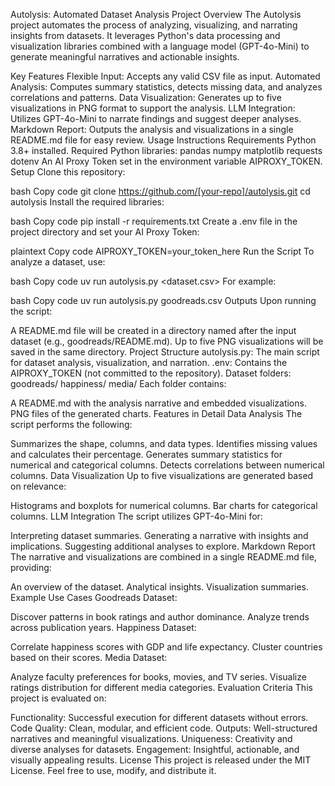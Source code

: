 Autolysis: Automated Dataset Analysis
Project Overview
The Autolysis project automates the process of analyzing, visualizing, and narrating insights from datasets. It leverages Python's data processing and visualization libraries combined with a language model (GPT-4o-Mini) to generate meaningful narratives and actionable insights.

Key Features
Flexible Input: Accepts any valid CSV file as input.
Automated Analysis: Computes summary statistics, detects missing data, and analyzes correlations and patterns.
Data Visualization: Generates up to five visualizations in PNG format to support the analysis.
LLM Integration: Utilizes GPT-4o-Mini to narrate findings and suggest deeper analyses.
Markdown Report: Outputs the analysis and visualizations in a single README.md file for easy review.
Usage Instructions
Requirements
Python 3.8+ installed.
Required Python libraries:
pandas
numpy
matplotlib
requests
dotenv
An AI Proxy Token set in the environment variable AIPROXY_TOKEN.
Setup
Clone this repository:

bash
Copy code
git clone https://github.com/[your-repo]/autolysis.git
cd autolysis
Install the required libraries:

bash
Copy code
pip install -r requirements.txt
Create a .env file in the project directory and set your AI Proxy Token:

plaintext
Copy code
AIPROXY_TOKEN=your_token_here
Run the Script
To analyze a dataset, use:

bash
Copy code
uv run autolysis.py <dataset.csv>
For example:

bash
Copy code
uv run autolysis.py goodreads.csv
Outputs
Upon running the script:

A README.md file will be created in a directory named after the input dataset (e.g., goodreads/README.md).
Up to five PNG visualizations will be saved in the same directory.
Project Structure
autolysis.py: The main script for dataset analysis, visualization, and narration.
.env: Contains the AIPROXY_TOKEN (not committed to the repository).
Dataset folders:
goodreads/
happiness/
media/
Each folder contains:

A README.md with the analysis narrative and embedded visualizations.
PNG files of the generated charts.
Features in Detail
Data Analysis
The script performs the following:

Summarizes the shape, columns, and data types.
Identifies missing values and calculates their percentage.
Generates summary statistics for numerical and categorical columns.
Detects correlations between numerical columns.
Data Visualization
Up to five visualizations are generated based on relevance:

Histograms and boxplots for numerical columns.
Bar charts for categorical columns.
LLM Integration
The script utilizes GPT-4o-Mini for:

Interpreting dataset summaries.
Generating a narrative with insights and implications.
Suggesting additional analyses to explore.
Markdown Report
The narrative and visualizations are combined in a single README.md file, providing:

An overview of the dataset.
Analytical insights.
Visualization summaries.
Example Use Cases
Goodreads Dataset:

Discover patterns in book ratings and author dominance.
Analyze trends across publication years.
Happiness Dataset:

Correlate happiness scores with GDP and life expectancy.
Cluster countries based on their scores.
Media Dataset:

Analyze faculty preferences for books, movies, and TV series.
Visualize ratings distribution for different media categories.
Evaluation Criteria
This project is evaluated on:

Functionality: Successful execution for different datasets without errors.
Code Quality: Clean, modular, and efficient code.
Outputs: Well-structured narratives and meaningful visualizations.
Uniqueness: Creativity and diverse analyses for datasets.
Engagement: Insightful, actionable, and visually appealing results.
License
This project is released under the MIT License. Feel free to use, modify, and distribute it.
